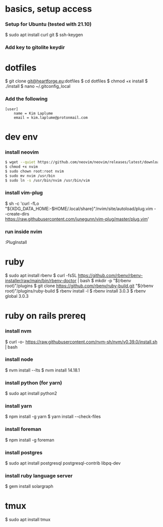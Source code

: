 # basics, setup access
### Setup for Ubuntu (tested with 21.10)
$ sudo apt install curl git
$ ssh-keygen
### Add key to gitolite keydir

# dotfiles
$ git clone git@heartforge.eu:dotfiles
$ cd dotfiles
$ chmod +x install
$ ./install
$ nano ~/.gitconfig_local
### Add the following
```
[user]
	name = Kim Laplume
	email = kim.laplume@protonmail.com
```

# dev env
### install neovim
```bash
$ wget --quiet https://github.com/neovim/neovim/releases/latest/download/nvim.appimage --output-document nvim
$ chmod +x nvim
$ sudo chown root:root nvim
$ sudo mv nvim /usr/bin
$ sudo ln -s /usr/bin/nvim /usr/bin/vim
```
### install vim-plug
$ sh -c 'curl -fLo "${XDG_DATA_HOME:-$HOME/.local/share}"/nvim/site/autoload/plug.vim --create-dirs \
       https://raw.githubusercontent.com/junegunn/vim-plug/master/plug.vim'
### run inside nvim
:PlugInstall

# ruby
$ sudo apt install rbenv
$ curl -fsSL https://github.com/rbenv/rbenv-installer/raw/main/bin/rbenv-doctor | bash
$ mkdir -p "$(rbenv root)"/plugins
$ git clone https://github.com/rbenv/ruby-build.git "$(rbenv root)"/plugins/ruby-build
$ rbenv install -l
$ rbenv install 3.0.3
$ rbenv global 3.0.3

# ruby on rails prereq
### install nvm
$ curl -o- https://raw.githubusercontent.com/nvm-sh/nvm/v0.39.0/install.sh | bash 
### install node
$ nvm install --lts
$ nvm install 14.18.1
### install python (for yarn)
$ sudo apt install python2 
### install yarn
$ npm install -g yarn 
$ yarn install --check-files
### install foreman
$ npm install -g foreman
### install postgres
$ sudo apt install postgresql postgresql-contrib libpq-dev
### install ruby language server
$ gem install solargraph

# tmux
$ sudo apt install tmux
